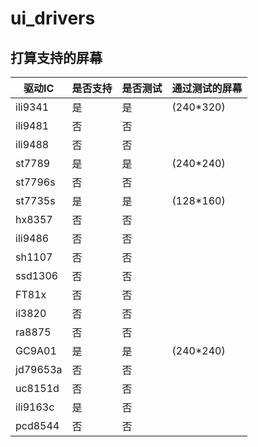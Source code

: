 # ui_drivers

## 打算支持的屏幕

| 驱动IC | 是否支持 | 是否测试 | 通过测试的屏幕 |
|--------|----------|----------|----------------|
| ili9341  |    是    |    是    |   (240*320)    |
| ili9481  |    否    |    否    |                |
| ili9488  |    否    |    否    |                |
| st7789   |    是    |    是    |   (240*240)    |
| st7796s  |    否    |    否    |                |
| st7735s  |    是    |    是    |   (128*160)    |
| hx8357   |    否    |    否    |                |
| ili9486  |    否    |    否    |                |
| sh1107   |    否    |    否    |                |
| ssd1306  |    否    |    否    |                |
| FT81x    |    否    |    否    |                |
| il3820   |    否    |    否    |                |
| ra8875   |    否    |    否    |                |
| GC9A01   |    是    |    是    |    (240*240)   |
| jd79653a |    否    |    否    |                |
| uc8151d  |    否    |    否    |                |
| ili9163c |    是    |    否    |                |
| pcd8544  |    否    |    否    |                |
